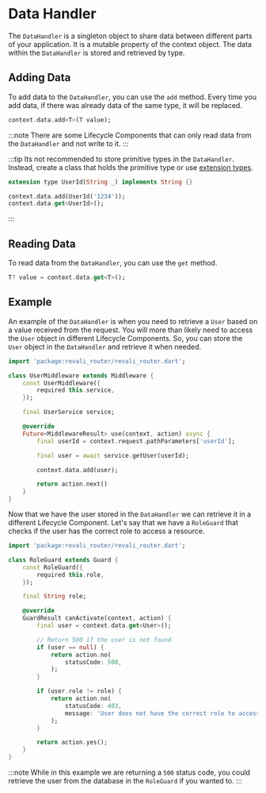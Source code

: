 # Data Handler

The `DataHandler` is a singleton object to share data between different parts of your application. It is a mutable property of the context object. The data within the `DataHandler` is stored and retrieved by type.

## Adding Data

To add data to the `DataHandler`, you can use the `add` method. Every time you add data, if there was already data of the same type, it will be replaced.

```dart
context.data.add<T>(T value);
```

:::note
There are some Lifecycle Components that can only read data from the `DataHandler` and not write to it.
:::

:::tip
Its not recommended to store primitive types in the `DataHandler`. Instead, create a class that holds the primitive type or use [extension types][extension-types].

```dart
extension type UserId(String _) implements String {}

context.data.add(UserId('1234'));
context.data.get<UserId>();
```

:::

## Reading Data

To read data from the `DataHandler`, you can use the `get` method.

```dart
T? value = context.data.get<T>();
```

## Example

An example of the `DataHandler` is when you need to retrieve a `User` based on a value received from the request. You will more than likely need to access the `User` object in different Lifecycle Components. So, you can store the `User` object in the `DataHandler` and retrieve it when needed.

```dart title="lib/middleware/user_middleware.dart"
import 'package:revali_router/revali_router.dart';

class UserMiddleware extends Middleware {
    const UserMiddleware({
        required this.service,
    });

    final UserService service;

    @override
    Future<MiddlewareResult> use(context, action) async {
        final userId = context.request.pathParameters['userId'];

        final user = await service.getUser(userId);

        context.data.add(user);

        return action.next()
    }
}
```

Now that we have the user stored in the `DataHandler` we can retrieve it in a different Lifecycle Component. Let's say that we have a `RoleGuard` that checks if the user has the correct role to access a resource.

```dart title="lib/middleware/role_middleware.dart"
import 'package:revali_router/revali_router.dart';

class RoleGuard extends Guard {
    const RoleGuard({
        required this.role,
    });

    final String role;

    @override
    GuardResult canActivate(context, action) {
        final user = context.data.get<User>();

        // Return 500 if the user is not found
        if (user == null) {
            return action.no(
                statusCode: 500,
            );
        }

        if (user.role != role) {
            return action.no(
                statusCode: 403,
                message: 'User does not have the correct role to access this resource.',
            );
        }

        return action.yes();
    }
}
```

:::note
While in this example we are returning a `500` status code, you could retrieve the user from the database in the `RoleGuard` if you wanted to.
:::

[extension-types]: https://dart.dev/language/extension-types